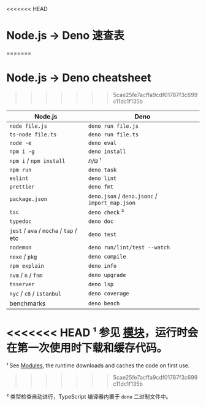 <<<<<<< HEAD
# Node.js -> Deno 速查表
=======
# Node.js -> Deno cheatsheet
>>>>>>> 5cae25fe7acffa9cdf01787f3c699c11dc1f135b

| Node.js                                | Deno                                           |
| -------------------------------------- | ---------------------------------------------- |
| `node file.js`                         | `deno run file.js`                             |
| `ts-node file.ts`                      | `deno run file.ts`                             |
| `node -e`                              | `deno eval`                                    |
| `npm i -g`                             | `deno install`                                 |
| `npm i` / `npm install`                | _n/a_ ¹                                        |
| `npm run`                              | `deno task`                                    |
| `eslint`                               | `deno lint`                                    |
| `prettier`                             | `deno fmt`                                     |
| `package.json`                         | `deno.json` / `deno.jsonc` / `import_map.json` |
| `tsc`                                  | `deno check` ²                                 |
| `typedoc`                              | `deno doc`                                     |
| `jest` / `ava` / `mocha` / `tap` / etc | `deno test`                                    |
| `nodemon`                              | `deno run/lint/test --watch`                   |
| `nexe` / `pkg`                         | `deno compile`                                 |
| `npm explain`                          | `deno info`                                    |
| `nvm` / `n` / `fnm`                    | `deno upgrade`                                 |
| `tsserver`                             | `deno lsp`                                     |
| `nyc` / `c8` / `istanbul`              | `deno coverage`                                |
| benchmarks                             | `deno bench`                                   |

<<<<<<< HEAD
¹ 参见 [模块](../basics/modules.md)，运行时会在第一次使用时下载和缓存代码。
=======
¹ See [Modules](../basics/modules.md), the runtime downloads and caches the code
on first use.
>>>>>>> 5cae25fe7acffa9cdf01787f3c699c11dc1f135b

² 类型检查自动进行，TypeScript 编译器内置于 `deno` 二进制文件中。
